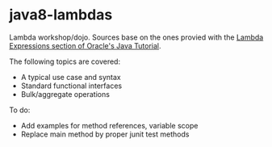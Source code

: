 java8-lambdas
=============

Lambda workshop/dojo. Sources base on the ones provied with the 
[Lambda Expressions section of Oracle's Java Tutorial](http://docs.oracle.com/javase/tutorial/java/javaOO/lambdaexpressions.html).
  
The following topics are covered:
* A typical use case and syntax
* Standard functional interfaces
* Bulk/aggregate operations

To do:
* Add examples for method references, variable scope
* Replace main method by proper junit test methods